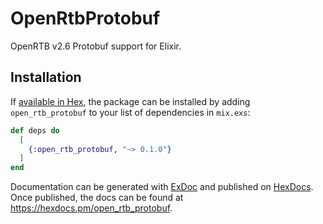 # OpenRtbProtobuf

OpenRTB v2.6 Protobuf support for Elixir.

## Installation

If [available in Hex](https://hex.pm/docs/publish), the package can be installed
by adding `open_rtb_protobuf` to your list of dependencies in `mix.exs`:

```elixir
def deps do
  [
    {:open_rtb_protobuf, "~> 0.1.0"}
  ]
end
```

Documentation can be generated with [ExDoc](https://github.com/elixir-lang/ex_doc)
and published on [HexDocs](https://hexdocs.pm). Once published, the docs can
be found at <https://hexdocs.pm/open_rtb_protobuf>.
